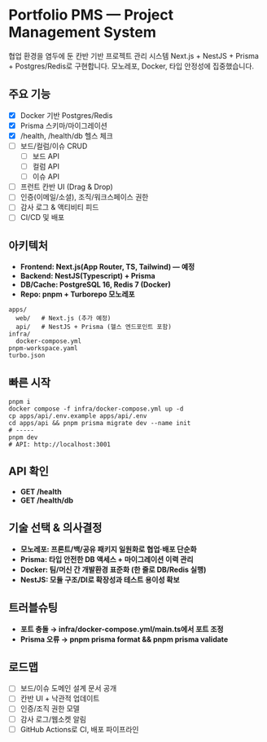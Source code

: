 # Portfolio PMS — Project Management System
협업 환경을 염두에 둔 칸반 기반 프로젝트 관리 시스템 Next.js + NestJS + Prisma + Postgres/Redis로 구현합니다.
모노레포, Docker, 타입 안정성에 집중했습니다.

## 주요 기능
- [x] Docker 기반 Postgres/Redis
- [x] Prisma 스키마/마이그레이션
- [x] /health, /health/db 헬스 체크
- [ ] 보드/컬럼/이슈 CRUD
  - [ ] 보드 API
  - [ ] 컬럼 API
  - [ ] 이슈 API
- [ ] 프런트 칸반 UI (Drag & Drop)
- [ ] 인증(이메일/소셜), 조직/워크스페이스 권한
- [ ] 감사 로그 & 액티비티 피드
- [ ] CI/CD 및 배포

## 아키텍처
- **Frontend: Next.js(App Router, TS, Tailwind) — 예정**
- **Backend: NestJS(Typescript) + Prisma**
- **DB/Cache: PostgreSQL 16, Redis 7 (Docker)**
- **Repo: pnpm + Turborepo 모노레포**
~~~text
apps/
  web/   # Next.js (추가 예정)
  api/   # NestJS + Prisma (헬스 엔드포인트 포함)
infra/
  docker-compose.yml
pnpm-workspace.yaml
turbo.json
~~~

## 빠른 시작
~~~text
pnpm i
docker compose -f infra/docker-compose.yml up -d
cp apps/api/.env.example apps/api/.env
cd apps/api && pnpm prisma migrate dev --name init
# -----
pnpm dev
# API: http://localhost:3001
~~~

## API 확인
- **GET /health**
- **GET /health/db**

## 기술 선택 & 의사결정
- **모노레포: 프론트/백/공유 패키지 일원화로 협업·배포 단순화**
- **Prisma: 타입 안전한 DB 액세스 + 마이그레이션 이력 관리**
- **Docker: 팀/머신 간 개발환경 표준화 (한 줄로 DB/Redis 실행)**
- **NestJS: 모듈 구조/DI로 확장성과 테스트 용이성 확보**

## 트러블슈팅
- **포트 충돌 → infra/docker-compose.yml/main.ts에서 포트 조정**
- **Prisma 오류 → pnpm prisma format && pnpm prisma validate**

## 로드맵
- [ ] 보드/이슈 도메인 설계 문서 공개
- [ ] 칸반 UI + 낙관적 업데이트
- [ ] 인증/조직 권한 모델
- [ ] 감사 로그/웹소켓 알림
- [ ] GitHub Actions로 CI, 배포 파이프라인
